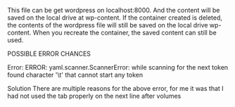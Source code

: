 This file can be get wordpress on localhost:8000. And the content will be saved on the local drive at wp-content.
If the container created is deleted, the contents of the wordpress file will still be saved on the local drive wp-content.
When you recreate the container, the saved content can still be used.

POSSIBLE ERROR CHANCES

Error:
ERROR: yaml.scanner.ScannerError: while scanning for the next token
found character '\t' that cannot start any token

Solution
There are multiple reasons for the above error, for me it was that I had not used the tab properly on the next line after volumes
